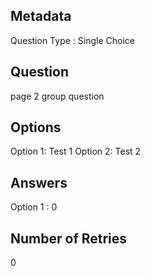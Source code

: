 ## Metadata
Question Type : Single Choice

## Question
page 2 group question

## Options
Option 1: Test 1
Option 2: Test 2

## Answers
Option 1 : 0

## Number of Retries
0

